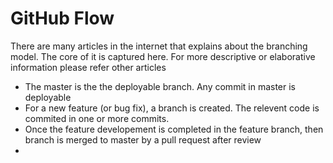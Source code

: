 # GitHub Flow

There are many articles in the internet that explains about the branching model. The core of it is captured here. For more descriptive or elaborative information please refer other articles

* The master is the the deployable branch. Any commit in master is deployable
* For a new feature (or bug fix), a branch is created. The relevent code is commited in one or more commits.
* Once the feature developement is completed in the feature branch, then branch is merged to master by a pull request after review
* 

